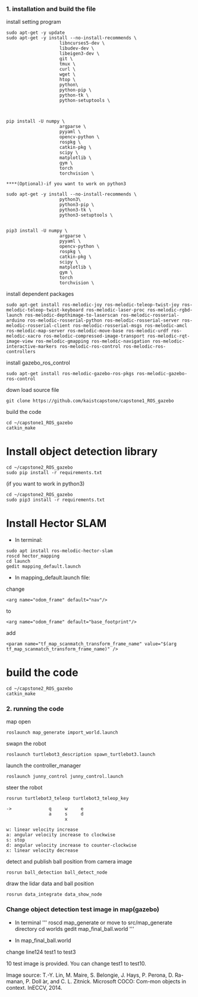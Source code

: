 ### 1. installation and build the file


install setting program
```
sudo apt-get -y update
sudo apt-get -y install --no-install-recommends \
                    libncurses5-dev \
                    libudev-dev \
                    libeigen3-dev \
                    git \
                    tmux \
                    curl \
                    wget \
                    htop \
                    python\
                    python-pip \
                    python-tk \
                    python-setuptools \
                    

                    
pip install -U numpy \
                    argparse \
                    pyyaml \
                    opencv-python \
                    rospkg \
                    catkin-pkg \
                    scipy \
                    matplotlib \
                    gym \
                    torch
                    torchvision \
                    
****(Optional)-if you want to work on python3

sudo apt-get -y install --no-install-recommends \
                    python3\
                    python3-pip \
                    python3-tk \
                    python3-setuptools \
                    
                    
pip3 install -U numpy \
                    argparse \
                    pyyaml \
                    opencv-python \
                    rospkg \
                    catkin-pkg \
                    scipy \
                    matplotlib \
                    gym \
                    torch
                    torchvision \
```


install dependent packages
```
sudo apt-get install ros-melodic-joy ros-melodic-teleop-twist-joy ros-melodic-teleop-twist-keyboard ros-melodic-laser-proc ros-melodic-rgbd-launch ros-melodic-depthimage-to-laserscan ros-melodic-rosserial-arduino ros-melodic-rosserial-python ros-melodic-rosserial-server ros-melodic-rosserial-client ros-melodic-rosserial-msgs ros-melodic-amcl ros-melodic-map-server ros-melodic-move-base ros-melodic-urdf ros-melodic-xacro ros-melodic-compressed-image-transport ros-melodic-rqt-image-view ros-melodic-gmapping ros-melodic-navigation ros-melodic-interactive-markers ros-melodic-ros-control ros-melodic-ros-controllers

```

install gazebo_ros_control
```
sudo apt-get install ros-melodic-gazebo-ros-pkgs ros-melodic-gazebo-ros-control
```
down load source file
```
git clone https://github.com/kaistcapstone/capstone1_ROS_gazebo
```
build the code
```
cd ~/capstone1_ROS_gazebo
catkin_make
```


# Install object detection library
```
cd ~/capstone2_ROS_gazebo
sudo pip install -r requirements.txt
```

(if you want to work in python3)
```
cd ~/capstone2_ROS_gazebo
sudo pip3 install -r requirements.txt
```

# Install Hector SLAM

- In terminal:

```
sudo apt install ros-melodic-hector-slam
roscd hector_mapping
cd launch
gedit mapping_default.launch
```

- In mapping_default.launch file:

change 
```
<arg name="odom_frame" default="nav"/>
```
to
```
<arg name="odom_frame" default="base_footprint"/>
```
add
```
<param name="tf_map_scanmatch_transform_frame_name" value="$(arg tf_map_scanmatch_transform_frame_name)" />
```
# build the code
```
cd ~/capstone2_ROS_gazebo
catkin_make
```

### 2. running the code

map open
```
roslaunch map_generate import_world.launch
```
swapn the robot
```
roslaunch turtlebot3_description spawn_turtlebot3.launch
```
launch the controller_manager
```
roslaunch junny_control junny_control.launch
```
steer the robot
```
rosrun turtlebot3_teleop turtlebot3_teleop_key
```

```
->              q     w     e
                a     s     d
                      x
```
```
w: linear velocity increase
a: angular velocity increase to clockwise
s: stop
d: angular velocity increase to counter-clockwise
x: linear velocity decrease
```
detect and publish ball position from camera image
```
rosrun ball_detection ball_detect_node
```
draw the lidar data and ball position
```
rosrun data_integrate data_show_node
```

### Change object detection test image in map(gazebo)

- In terminal
'''
roscd map_generate or move to src/map_generate directory
cd worlds
gedit map_final_ball.world
'''

- In map_final_ball.world

change line124
<name>test1</name> 
to
<name>test3</name>

10 test image is provided. You can change test1 to test10.

Image source:
T.-Y. Lin, M. Maire, S. Belongie, J. Hays, P. Perona, D. Ra-manan, P. Doll ́ar, and C. L. Zitnick. Microsoft COCO: Com-mon objects in context. InECCV, 2014.




